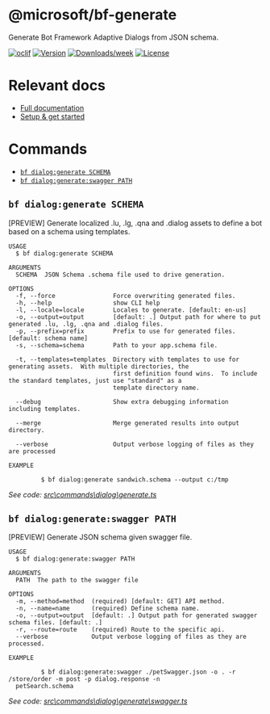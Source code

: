 <!-- omit in TOC -->
@microsoft/bf-generate
======================

Generate Bot Framework Adaptive Dialogs from JSON schema.

[![oclif](https://img.shields.io/badge/cli-oclif-brightgreen.svg)](https://oclif.io)
[![Version](https://img.shields.io/npm/v/@microsoft/bf-generate.svg)](https://npmjs.org/package/@microsoft/bf-generate)
[![Downloads/week](https://img.shields.io/npm/dw/@microsoft/bf-generate.svg)](https://npmjs.org/package/@microsoft/bf-generate)
[![License](https://img.shields.io/npm/l/@microsoft/bf-generate.svg)](https://github.com/Microsoft/https://github.com/Microsoft/BotBuilder-Samples/blob/master/package.json)

# Relevant docs

- [Full documentation](https://github.com/microsoft/BotBuilder-Samples/tree/master/experimental/generation/generator)
- [Setup & get started](https://github.com/microsoft/BotBuilder-Samples/tree/master/experimental/generation/generator/docs/get-started.md)

# Commands

<!-- commands -->
* [`bf dialog:generate SCHEMA`](#bf-dialoggenerate-schema)
* [`bf dialog:generate:swagger PATH`](#bf-dialoggenerateswagger-path)

## `bf dialog:generate SCHEMA`

[PREVIEW] Generate localized .lu, .lg, .qna and .dialog assets to define a bot based on a schema using templates.

```
USAGE
  $ bf dialog:generate SCHEMA

ARGUMENTS
  SCHEMA  JSON Schema .schema file used to drive generation.

OPTIONS
  -f, --force                Force overwriting generated files.
  -h, --help                 show CLI help
  -l, --locale=locale        Locales to generate. [default: en-us]
  -o, --output=output        [default: .] Output path for where to put generated .lu, .lg, .qna and .dialog files.
  -p, --prefix=prefix        Prefix to use for generated files. [default: schema name]
  -s, --schema=schema        Path to your app.schema file.

  -t, --templates=templates  Directory with templates to use for generating assets.  With multiple directories, the
                             first definition found wins.  To include the standard templates, just use "standard" as a
                             template directory name.

  --debug                    Show extra debugging information including templates.

  --merge                    Merge generated results into output directory.

  --verbose                  Output verbose logging of files as they are processed

EXAMPLE

         $ bf dialog:generate sandwich.schema --output c:/tmp
```

_See code: [src\commands\dialog\generate.ts](https://github.com/Microsoft/BotBuilder-Samples/blob/v1.0.0/src\commands\dialog\generate.ts)_

## `bf dialog:generate:swagger PATH`

[PREVIEW] Generate JSON schema given swagger file.

```
USAGE
  $ bf dialog:generate:swagger PATH

ARGUMENTS
  PATH  The path to the swagger file

OPTIONS
  -m, --method=method  (required) [default: GET] API method.
  -n, --name=name      (required) Define schema name.
  -o, --output=output  [default: .] Output path for generated swagger schema files. [default: .]
  -r, --route=route    (required) Route to the specific api.
  --verbose            Output verbose logging of files as they are processed.

EXAMPLE

         $ bf dialog:generate:swagger ./petSwagger.json -o . -r /store/order -m post -p dialog.response -n 
  petSearch.schema
```

_See code: [src\commands\dialog\generate\swagger.ts](https://github.com/Microsoft/BotBuilder-Samples/blob/v1.0.0/src\commands\dialog\generate\swagger.ts)_
<!-- commandsstop -->

